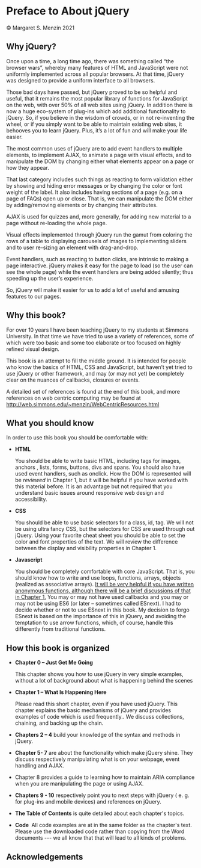# Preface to About jQuery
© Margaret S. Menzin 2021

## Why jQuery? 
Once upon a time, a long time ago, there was something called “the browser wars”, whereby many features of HTML and JavaScript were not uniformly implemented across all popular browsers. At that time, jQuery was designed to provide a uniform interface to all browsers.

Those bad days have passed, but jQuery proved to be so helpful and useful, that it remains the most popular library of functions for JavaScript on the web, with over 50% of all web sites using jQuery. In addition there is now a huge eco-system of plug-ins which add additional functionality to jQuery. So, if you believe in the wisdom of crowds, or in not re-inventing the wheel, or if  you simply want to be able to maintain existing web sites, it behooves you to learn jQuery. Plus, it’s a lot of fun and will make your life easier.

The most common uses of jQuery are to add event handlers to multiple elements, to implement AJAX, to animate a page with visual effects, and to manipulate the DOM by changing either what elements appear on a page or how they appear.  

That last category includes such things as reacting to form validation either by showing and hiding error messages or by changing the color or font weight of the label.  It also includes having sections of a page (e.g. on a page of FAQs) open up or close. That is, we can manipulate the DOM either by adding/removing elements or by changing their attributes.

AJAX is used for quizzes and, more generally, for adding new material to a page without re-loading the whole page.  

Visual effects implemented through jQuery run the gamut from coloring the rows of a table to displaying carousels of images to implementing sliders and to user re-sizing an element with drag-and-drop.  

Event handlers, such as reacting to button clicks, are intrinsic to making a page interactive. jQuery makes it easy for the page to load (so the user can see the whole page) while the event handlers are being added silently; thus speeding up the user’s experience.

So, jQuery will make it easier for us to add a lot of useful and amusing features to our pages.

## Why this book?
For over 10 years I have been teaching jQuery to my students at Simmons University. In that time we have tried to use a variety of references, some of which were too basic and some too elaborate or too focused on highly refined visual design.

This book is an attempt to fill the middle ground. It is intended for people who know the basics of HTML, CSS and JavaScript, but haven’t yet tried to use jQuery or other framework, and may (or may not yet) be completely clear on the nuances of callbacks, closures or events.

A detailed set of references is found at the end of this book, and more references on web centric computing may be found at http://web.simmons.edu/~menzin/WebCentricResources.html

## What you should know
In order to use this book you should be comfortable with:

- **HTML**
  
    You should be able to write basic HTML, including tags for images, anchors , lists, forms, buttons, divs and spans. You should also have used event handlers, such as onclick. How the DOM is represented will be _reviewed_ in Chapter 1, but it will be helpful if you have worked with this material before. It is an advantage but not required that you understand basic issues around responsive web design  and accessibility.

- **CSS**
  
  You should be able to use basic selectors for a class, id, tag. We will not be using ultra fancy CSS, but the selectors for CSS are used through out jQuery. Using your favorite cheat sheet you should be able to set the color and font properties of the text. We will review the difference between the display and visibility properties in Chapter 1.

- **Javascript**
  
  You should be completely comfortable with core JavaScript. That is, you should know how to write and use loops, functions, arrays, objects (realized as associative arrays). <ins>It will be very helpful if you have written anonymous functions, although there will be a brief discussions of that in Chapter 1.</ins>
  You may or may not have used callbacks and you may or may not be using ES6 (or later – sometimes called ESnext).
  I had to decide whether or not to use ESnext in this book. My decision to forgo ESnext is based on the importance of this in jQuery, and avoiding the temptation to use arrow functions, which, of course, handle this differently from traditional functions.

## How this book is organized
- **Chapter 0 – Just Get Me Going**
  
  This chapter shows you how to use jQuery in very simple examples, without a lot of background about what is happening behind the scenes
  
- **Chapter 1 – What Is Happening Here**
  
    Please read this short chapter, even if you have used jQuery.
This chapter explains the basic mechanisms of jQuery and provides examples of code which is used frequently.. We discuss collections, chaining, and backing up the chain.

- **Chapters 2 –  4** build your knowledge of the syntax and methods in jQuery.
  
- **Chapter 5- 7** are about the functionality which make jQuery shine.  They discuss respectively manipulating what is on your webpage, event handling and AJAX.
  
- Chapter 8 provides a guide to learning how to maintain ARIA compliance when you are manipulating the page or using AJAX.
  
- **Chapters 9  - 10** respectively point you to next steps with jQuery ( e. g. for plug-ins and mobile devices) and references on jQuery.
  
- **The Table of Contents** is quite detailed about each chapter's topics.
  
- **Code **
  All code examples are at in the same folder as the chapter's text. Please use the downloaded code rather than copying from the Word documents --- we all know that that will lead to all kinds of problems.


## Acknowledgements


